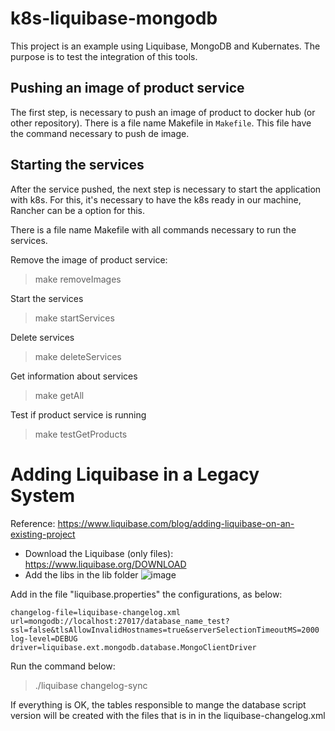 # k8s-liquibase-mongodb
This project is an example using Liquibase, MongoDB and Kubernates. The purpose is to test the integration of this tools.

## Pushing an image of product service
The first step, is necessary to push an image of product to docker hub (or other repository). There is a file name Makefile in `Makefile`. This file have the command necessary to push de image.

## Starting the services
After the service pushed, the next step is necessary to start the application with k8s. For this, it's necessary to have the k8s ready in our machine, Rancher can be a option for this.

There is a file name Makefile with all commands necessary to run the services.

Remove the image of product service:
> make removeImages

Start the services
> make startServices

Delete services
> make deleteServices

Get information about services
> make getAll

Test if product service is running
> make testGetProducts

# Adding Liquibase in a Legacy System
Reference: https://www.liquibase.com/blog/adding-liquibase-on-an-existing-project

- Download the Liquibase (only files): https://www.liquibase.org/DOWNLOAD
- Add the libs in the lib folder
![image](https://github.com/augustocolombelli/k8s-liquibase-mongodb/assets/20463205/8f2c4a37-ad0d-41cb-82eb-1811f5bce92f)

Add in the file "liquibase.properties" the configurations, as below:
```
changelog-file=liquibase-changelog.xml
url=mongodb://localhost:27017/database_name_test?ssl=false&tlsAllowInvalidHostnames=true&serverSelectionTimeoutMS=2000
log-level=DEBUG
driver=liquibase.ext.mongodb.database.MongoClientDriver
```
Run the command below:
> ./liquibase changelog-sync

If everything is OK, the tables responsible to mange the database script version will be created with the files that is in in the liquibase-changelog.xml
